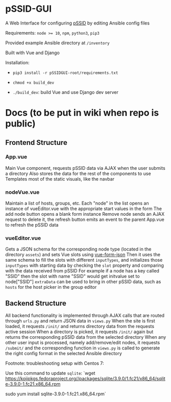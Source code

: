 # pSSID-GUI

A Web Interface for configuring [pSSID](https://github.com/UMNET-perfSONAR/pSSID) by editing Ansible config files

Requirements: `node >= 10`, `npm`, `python3`, `pip3`

Provided example Ansible directory at `/inventory`

Built with Vue and Django

Installation:

- `pip3 install -r pSSIDGUI-root/requirements.txt`

- `chmod +x build_dev`

- `./build_dev`: build Vue and use Django dev server

# Docs (to be put in wiki when repo is public)

## Frontend Structure

### App.vue

Main Vue component, requests pSSID data via AJAX when the user submits a directory
Also stores the data for the rest of the components to use
Templates most of the static visuals, like the navbar

### nodeVue.vue

Maintain a list of hosts, groups, etc.
Each "node" in the list opens an instance of vueEditor.vue with the appropriate start values in the form
The add node button opens a blank form instance
Remove node sends an AJAX request to delete it, the refresh button emits an event to the parent App.vue to refresh the pSSID data

### vueEditor.vue

Gets a JSON schema for the corresponding node type (located in the directory `assets`) and sets Vue slots using [vue-form-json](https://github.com/14nrv/vue-form-json)
Then it uses the same schema to fill the slots with different `inputTypes`, and initializes those `inputTypes` with starting data by checking the `slot` property and comparing with the data received from pSSID
For example if a node has a key called "SSID" then the slot with name "SSID" would get initvalue set to node["SSID"]
`extraData` can be used to bring in other pSSID data, such as `hosts` for the host picker in the group editor

## Backend Structure

All backend functionality is implemented through AJAX calls that are routed through `urls.py` and return JSON data in `views.py`
When the site is first loaded, it requests `/init/` and returns directory data from the requests active session
When a directory is picked, it requests `/init/` again but returns the corresponding pSSID data from the selected directory
When any other user input is processed, namely add/remove/edit nodes, it requests `/submit/` and the corresponding function in `views.py` is called to generate the right config format in the selected Ansible directory

Footnote: troubleshooting setup with Centos 7:

Use this command to update `sqlite`:
`wget https://kojipkgs.fedoraproject.org//packages/sqlite/3.9.0/1.fc21/x86_64/sqlite-3.9.0-1.fc21.x86_64.rpm

sudo yum install sqlite-3.9.0-1.fc21.x86_64.rpm`
